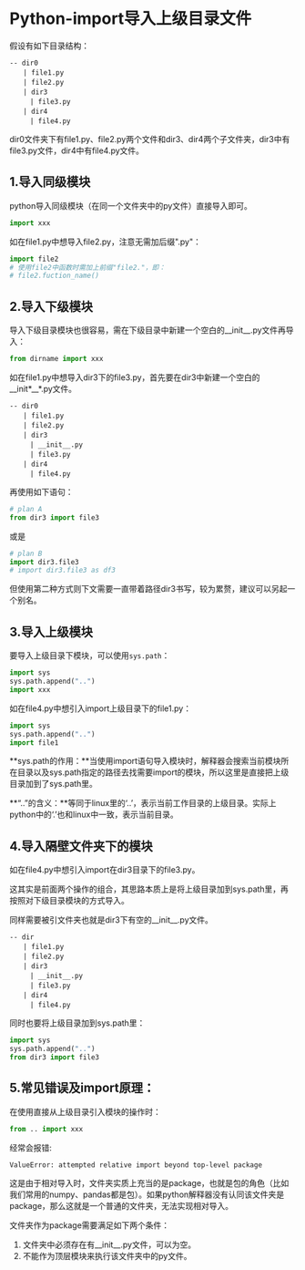 ﻿# Python-import导入上级目录文件

假设有如下目录结构：

```text
-- dir0
　　| file1.py
　　| file2.py
　　| dir3
　　　| file3.py
　　| dir4
　　　| file4.py
```

dir0文件夹下有file1.py、file2.py两个文件和dir3、dir4两个子文件夹，dir3中有file3.py文件，dir4中有file4.py文件。

## 1.导入同级模块

python导入同级模块（在同一个文件夹中的py文件）直接导入即可。

```python
import xxx
```

如在file1.py中想导入file2.py，注意无需加后缀".py"：

```python
import file2
# 使用file2中函数时需加上前缀"file2."，即：
# file2.fuction_name()
```

## 2.导入下级模块

导入下级目录模块也很容易，需在下级目录中新建一个空白的__init__.py文件再导入：

```python
from dirname import xxx
```

如在file1.py中想导入dir3下的file3.py，首先要在dir3中新建一个空白的__init*__*.py文件。

```text
-- dir0
　　| file1.py
　　| file2.py
　　| dir3
　　　| __init__.py
　　　| file3.py
　　| dir4
　　　| file4.py
```

再使用如下语句：

```python
# plan A
from dir3 import file3
```

或是

```python
# plan B
import dir3.file3
# import dir3.file3 as df3
```

但使用第二种方式则下文需要一直带着路径dir3书写，较为累赘，建议可以另起一个别名。

## 3.导入上级模块

要导入上级目录下模块，可以使用`sys.path`： 　

```python
import sys 
sys.path.append("..") 
import xxx　
```

如在file4.py中想引入import上级目录下的file1.py：

```python
import sys 
sys.path.append("..") 
import file1
```

**sys.path的作用：**当使用import语句导入模块时，解释器会搜索当前模块所在目录以及sys.path指定的路径去找需要import的模块，所以这里是直接把上级目录加到了sys.path里。

**“..”的含义：**等同于linux里的‘..’，表示当前工作目录的上级目录。实际上python中的‘.’也和linux中一致，表示当前目录。

## 4.导入隔壁文件夹下的模块

如在file4.py中想引入import在dir3目录下的file3.py。

这其实是前面两个操作的组合，其思路本质上是将上级目录加到sys.path里，再按照对下级目录模块的方式导入。

同样需要被引文件夹也就是dir3下有空的__init__.py文件。

```text
-- dir
　　| file1.py
　　| file2.py
　　| dir3
　　　| __init__.py
　　　| file3.py
　　| dir4
　　　| file4.py
```

同时也要将上级目录加到sys.path里：

```python
import sys
sys.path.append("..")
from dir3 import file3
```

## 5.常见错误及import原理：

在使用直接从上级目录引入模块的操作时：

```python
from .. import xxx
```

经常会报错:

```python3
ValueError: attempted relative import beyond top-level package
```

这是由于相对导入时，文件夹实质上充当的是package，也就是包的角色（比如我们常用的numpy、pandas都是包）。如果python解释器没有认同该文件夹是package，那么这就是一个普通的文件夹，无法实现相对导入。

文件夹作为package需要满足如下两个条件：

1. 文件夹中必须存在有__init__.py文件，可以为空。
2. 不能作为顶层模块来执行该文件夹中的py文件。